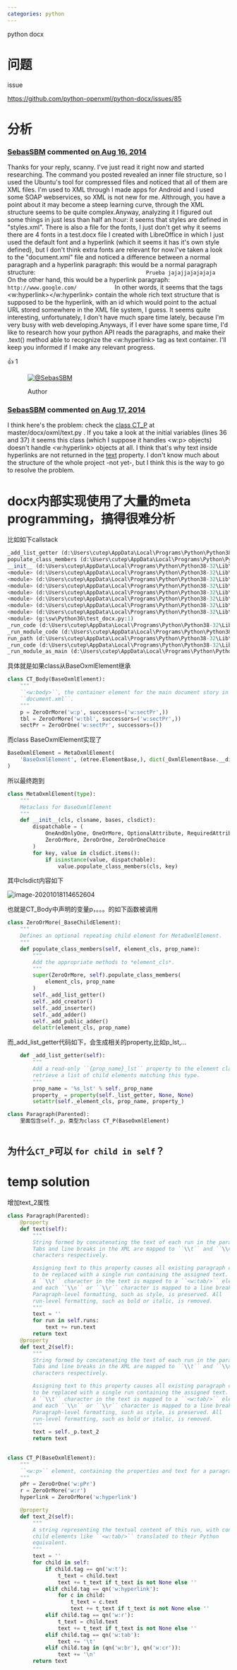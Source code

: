 ```yaml
---
categories: python
---
```

python docx

# 问题

issue

https://github.com/python-openxml/python-docx/issues/85



# 分析

### **[SebasSBM](https://github.com/SebasSBM)** commented [on Aug 16, 2014](https://github.com/python-openxml/python-docx/issues/85#issuecomment-52392327)

Thanks for your reply, scanny. I've just read it right now and started researching. The command you posted revealed an inner file structure, so I used the Ubuntu's tool for compressed files and noticed that all of them are XML files. I'm used to XML through I made apps for Android and I used some SOAP webservices, so XML is not new for me. Althrough, you have a point about it may become a steep learning curve, through the XML structure seems to be quite complex.Anyway, analyzing it I figured out some things in just less than half an hour: it seems that styles are defined in "styles.xml". There is also a file for the fonts, I just don't get why it seems there are 4 fonts in a test.docx file I created with LibreOffice in which I just used the default font and a hyperlink (which it seems it has it's own style defined), but I don't think extra fonts are relevant for now.I've taken a look to the "document.xml" file and noticed a difference between a normal paragraph and a hyperlink paragraph: this would be a normal paragraph structure:`                                    Prueba jajajjajajajaja     `On the other hand, this would be a hyperlink paragraph:`                                                                                http://www.google.com/             `In other words, it seems that the tags <w:hyperlink></w:hyperlink> contain the whole rich text structure that is supposed to be the hyperlink, with an id which would point to the actual URL stored somewhere in the XML file system, I guess. It seems quite interesting, unfortunately, I don't have much spare time lately, because I'm very busy with web developing.Anyways, if I ever have some spare time, I'd like to research how your python API reads the paragraphs, and make their .text() method able to recognize the <w:hyperlink> tag as text container. I'll keep you informed if I make any relevant progress.

👍 1

<details class="details-overlay details-reset dropdown hx_dropdown-fullscreen position-relative float-left d-inline-block reaction-popover-container reactions-menu js-reaction-popover-container" style="box-sizing: border-box; display: inline-block !important; position: relative; float: left !important;"><summary class="btn-link reaction-summary-item add-reaction-btn" aria-label="Add your reaction" aria-haspopup="menu" role="button" style="box-sizing: border-box; display: inline-block; cursor: pointer; padding: 9px 15px 7px; font-size: inherit; color: var(--color-text-link-primary); text-decoration: none; white-space: nowrap; user-select: none; background-color: initial; border: 0px; -webkit-appearance: none; opacity: 0; transition: opacity 0.1s ease-in-out 0s; float: left; line-height: 18px; list-style: none;"><svg class="octicon octicon-smiley" viewBox="0 0 16 16" version="1.1" width="16" height="16" aria-hidden="true"><path fill-rule="evenodd" d="M1.5 8a6.5 6.5 0 1113 0 6.5 6.5 0 01-13 0zM8 0a8 8 0 100 16A8 8 0 008 0zM5 8a1 1 0 100-2 1 1 0 000 2zm7-1a1 1 0 11-2 0 1 1 0 012 0zM5.32 9.636a.75.75 0 011.038.175l.007.009c.103.118.22.222.35.31.264.178.683.37 1.285.37.602 0 1.02-.192 1.285-.371.13-.088.247-.192.35-.31l.007-.008a.75.75 0 111.222.87l-.614-.431c.614.43.614.431.613.431v.001l-.001.002-.002.003-.005.007-.014.019a1.984 1.984 0 01-.184.213c-.16.166-.338.316-.53.445-.63.418-1.37.638-2.127.629-.946 0-1.652-.308-2.126-.63a3.32 3.32 0 01-.715-.657l-.014-.02-.005-.006-.002-.003v-.002h-.001l.613-.432-.614.43a.75.75 0 01.183-1.044h.001z"></path></svg></summary></details>

[![@SebasSBM](python%20docx.assets/7997164.jpg)](https://github.com/SebasSBM)

 

Author

### **[SebasSBM](https://github.com/SebasSBM)** commented [on Aug 17, 2014](https://github.com/python-openxml/python-docx/issues/85#issuecomment-52402264)

I think here's the problem: check the [class CT_P](https://github.com/python-openxml/python-docx/blob/master/docx/oxml/text.py#L32) at master/docx/oxml/text.py . If you take a look at the initial variables (lines 36 and 37) it seems this class (which I suppose it handles <w:p> objects) doesn't handle <w:hyperlink> objects at all. I think that's why text inside hyperlinks are not returned in the [text](https://github.com/python-openxml/python-docx/blob/master/docx/oxml/text.py#L231) property. I don't know much about the structure of the whole project -not yet-, but I think this is the way to go to resolve the problem.

# docx内部实现使用了大量的meta programming，搞得很难分析

比如如下callstack

```python
_add_list_getter (d:\Users\cutep\AppData\Local\Programs\Python\Python38-32\Lib\site-packages\docx\oxml\xmlchemy.py:325)
populate_class_members (d:\Users\cutep\AppData\Local\Programs\Python\Python38-32\Lib\site-packages\docx\oxml\xmlchemy.py:557)
__init__ (d:\Users\cutep\AppData\Local\Programs\Python\Python38-32\Lib\site-packages\docx\oxml\xmlchemy.py:105)
<module> (d:\Users\cutep\AppData\Local\Programs\Python\Python38-32\Lib\site-packages\docx\oxml\document.py:26)
<module> (d:\Users\cutep\AppData\Local\Programs\Python\Python38-32\Lib\site-packages\docx\oxml\__init__.py:75)
<module> (d:\Users\cutep\AppData\Local\Programs\Python\Python38-32\Lib\site-packages\docx\opc\part.py:13)
<module> (d:\Users\cutep\AppData\Local\Programs\Python\Python38-32\Lib\site-packages\docx\opc\package.py:9)
<module> (d:\Users\cutep\AppData\Local\Programs\Python\Python38-32\Lib\site-packages\docx\package.py:9)
<module> (d:\Users\cutep\AppData\Local\Programs\Python\Python38-32\Lib\site-packages\docx\api.py:14)
<module> (d:\Users\cutep\AppData\Local\Programs\Python\Python38-32\Lib\site-packages\docx\__init__.py:3)
<module> (g:\sw\Python36\test_docx.py:1)
_run_code (d:\Users\cutep\AppData\Local\Programs\Python\Python38-32\Lib\runpy.py:86)
_run_module_code (d:\Users\cutep\AppData\Local\Programs\Python\Python38-32\Lib\runpy.py:96)
run_path (d:\Users\cutep\AppData\Local\Programs\Python\Python38-32\Lib\runpy.py:263)
_run_code (d:\Users\cutep\AppData\Local\Programs\Python\Python38-32\Lib\runpy.py:86)
_run_module_as_main (d:\Users\cutep\AppData\Local\Programs\Python\Python38-32\Lib\runpy.py:193)
```

具体就是如果class从BaseOxmlElement继承

```python
class CT_Body(BaseOxmlElement):
    """
    ``<w:body>``, the container element for the main document story in
    ``document.xml``.
    """
    p = ZeroOrMore('w:p', successors=('w:sectPr',))
    tbl = ZeroOrMore('w:tbl', successors=('w:sectPr',))
    sectPr = ZeroOrOne('w:sectPr', successors=())
```

而class BaseOxmlElement实现了

```python
BaseOxmlElement = MetaOxmlElement(
    'BaseOxmlElement', (etree.ElementBase,), dict(_OxmlElementBase.__dict__)
)
```



所以最终跑到

```python
class MetaOxmlElement(type):
    """
    Metaclass for BaseOxmlElement
    """
    def __init__(cls, clsname, bases, clsdict):
        dispatchable = (
            OneAndOnlyOne, OneOrMore, OptionalAttribute, RequiredAttribute,
            ZeroOrMore, ZeroOrOne, ZeroOrOneChoice
        )
        for key, value in clsdict.items():
            if isinstance(value, dispatchable):
                value.populate_class_members(cls, key)
```

其中clsdict内容如下

![image-20201018114652604](python%20docx.assets/image-20201018114652604.png)

也就是CT_Body中声明的变量p，。。。的如下函数被调用

```python
class ZeroOrMore(_BaseChildElement):
    """
    Defines an optional repeating child element for MetaOxmlElement.
    """
    def populate_class_members(self, element_cls, prop_name):
        """
        Add the appropriate methods to *element_cls*.
        """
        super(ZeroOrMore, self).populate_class_members(
            element_cls, prop_name
        )
        self._add_list_getter()
        self._add_creator()
        self._add_inserter()
        self._add_adder()
        self._add_public_adder()
        delattr(element_cls, prop_name)
```

而_add_list_getter代码如下，会生成相关的property,比如p_lst,...

```python
    def _add_list_getter(self):
        """
        Add a read-only ``{prop_name}_lst`` property to the element class to
        retrieve a list of child elements matching this type.
        """
        prop_name = '%s_lst' % self._prop_name
        property_ = property(self._list_getter, None, None)
        setattr(self._element_cls, prop_name, property_)
```



```python
class Paragraph(Parented):
    里面包含self._p，类型为class CT_P(BaseOxmlElement)
    
```

## 为什么`CT_P`可以 `for child in self`？

# temp solution

增加text_2属性

```python
class Paragraph(Parented):
    @property
    def text(self):
        """
        String formed by concatenating the text of each run in the paragraph.
        Tabs and line breaks in the XML are mapped to ``\\t`` and ``\\n``
        characters respectively.

        Assigning text to this property causes all existing paragraph content
        to be replaced with a single run containing the assigned text.
        A ``\\t`` character in the text is mapped to a ``<w:tab/>`` element
        and each ``\\n`` or ``\\r`` character is mapped to a line break.
        Paragraph-level formatting, such as style, is preserved. All
        run-level formatting, such as bold or italic, is removed.
        """
        text = ''
        for run in self.runs:
            text += run.text
        return text
    @property
    def text_2(self):
        """
        String formed by concatenating the text of each run in the paragraph.
        Tabs and line breaks in the XML are mapped to ``\\t`` and ``\\n``
        characters respectively.

        Assigning text to this property causes all existing paragraph content
        to be replaced with a single run containing the assigned text.
        A ``\\t`` character in the text is mapped to a ``<w:tab/>`` element
        and each ``\\n`` or ``\\r`` character is mapped to a line break.
        Paragraph-level formatting, such as style, is preserved. All
        run-level formatting, such as bold or italic, is removed.
        """
        text = self._p.text_2
        return text
    

class CT_P(BaseOxmlElement):
    """
    ``<w:p>`` element, containing the properties and text for a paragraph.
    """
    pPr = ZeroOrOne('w:pPr')
    r = ZeroOrMore('w:r')
    hyperlink = ZeroOrMore('w:hyperlink')

    @property
    def text_2(self):
        """
        A string representing the textual content of this run, with content
        child elements like ``<w:tab/>`` translated to their Python
        equivalent.
        """
        text = ''
        for child in self:
            if child.tag == qn('w:t'):
                t_text = child.text
                text += t_text if t_text is not None else ''
            elif child.tag == qn('w:hyperlink'):
                for c in child:
                    t_text = c.text
                    text += t_text if t_text is not None else ''
            elif child.tag == qn('w:r'):
                t_text = child.text
                text += t_text if t_text is not None else ''
            elif child.tag == qn('w:tab'):
                text += '\t'
            elif child.tag in (qn('w:br'), qn('w:cr')):
                text += '\n'
        return text    
```

